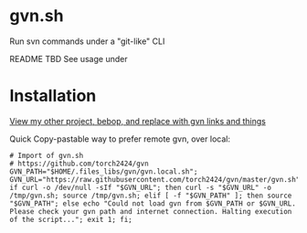 # gvn.sh
Run svn commands under a "git-like" CLI

README TBD See usage under

# Installation

[View my other project, bebop, and replace with gvn links and things](https://github.com/torch2424/bebop.sh)

Quick Copy-pastable way to prefer remote gvn, over local:

```
# Import of gvn.sh
# https://github.com/torch2424/gvn
GVN_PATH="$HOME/.files_libs/gvn/gvn.local.sh"; GVN_URL="https://raw.githubusercontent.com/torch2424/gvn/master/gvn.sh"; if curl -o /dev/null -sIf "$GVN_URL"; then curl -s "$GVN_URL" -o /tmp/gvn.sh; source /tmp/gvn.sh; elif [ -f "$GVN_PATH" ]; then source "$GVN_PATH"; else echo "Could not load gvn from $GVN_PATH or $GVN_URL. Please check your gvn path and internet connection. Halting execution of the script..."; exit 1; fi;
```
